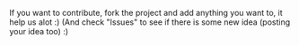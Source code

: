 If you want to contribute, fork the project and add anything you want to, it help us alot :)
(And check "Issues" to see if there is some new idea (posting your idea too) :)
